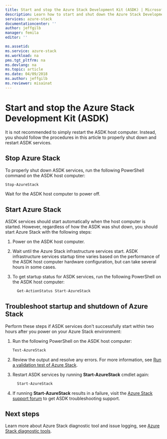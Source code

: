 ```yaml
---
title: Start and stop the Azure Stack Development Kit (ASDK) | Microsoft Docs
description: Learn how to start and shut down the Azure Stack Development Kit (ASDK).
services: azure-stack
documentationcenter: ''
author: jeffgilb
manager: femila
editor: ''

ms.assetid: 
ms.service: azure-stack
ms.workload: na
pms.tgt_pltfrm: na
ms.devlang: na
ms.topic: article
ms.date: 04/09/2018
ms.author: jeffgilb
ms.reviewer: misainat
---
```


# Start and stop the Azure Stack Development Kit (ASDK)
It is not recommended to simply restart the ASDK host computer. Instead, you should follow the procedures in this article to properly shut down and restart ASDK services. 

## Stop Azure Stack 
To properly shut down ASDK services, run the following PowerShell command on the ASDK host computer:

  ```powershell
  Stop-AzureStack
  ```

Wait for the ASDK host computer to power off.

## Start Azure Stack 
ASDK services should start automatically when the host computer is started. However, regardless of how the ASDK was shut down, you should start Azure Stack with the following steps: 

1. Power on the ASDK host computer.

2. Wait until the Azure Stack infrastructure services start. ASDK infrastructure services startup time varies based on the performance of the ASDK host computer hardware configuration, but can take several hours in some cases.
3. To get startup status for ASDK services, run the following PowerShell on the ASDK host computer:

    ```powershell
      Get-ActionStatus Start-AzureStack
    ```

## Troubleshoot startup and shutdown of Azure Stack
Perform these steps if ASDK services don't successfully start within two hours after you power on your Azure Stack environment:

1. Run the following PowerShell on the ASDK host computer:

    ```powershell
    Test-AzureStack
    ```

2. Review the output and resolve any errors. For more information, see [Run a validation test of Azure Stack](azure-stack-diagnostic-test.md).

4. Restart ASDK services by running **Start-AzureStack** cmdlet again:

    ```powershell
      Start-AzureStack
    ```

5. If running **Start-AzureStack** results in a failure, visit the [Azure Stack support forum](https://social.msdn.microsoft.com/Forums/en-US/home?forum=azurestack) to get ASDK troubleshooting support. 

## Next steps 
Learn more about Azure Stack diagnostic tool and issue logging, see [Azure Stack diagnostic tools](.\.\azure-stack-diagnostics).
